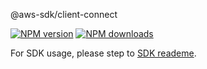 @aws-sdk/client-connect

[![NPM version](https://img.shields.io/npm/v/@aws-sdk/client-connect/preview.svg)](https://www.npmjs.com/package/@aws-sdk/client-connect)
[![NPM downloads](https://img.shields.io/npm/dm/@aws-sdk/client-connect.svg)](https://www.npmjs.com/package/@aws-sdk/client-connect)

For SDK usage, please step to [SDK reademe](https://github.com/aws/aws-sdk-js-v3).
